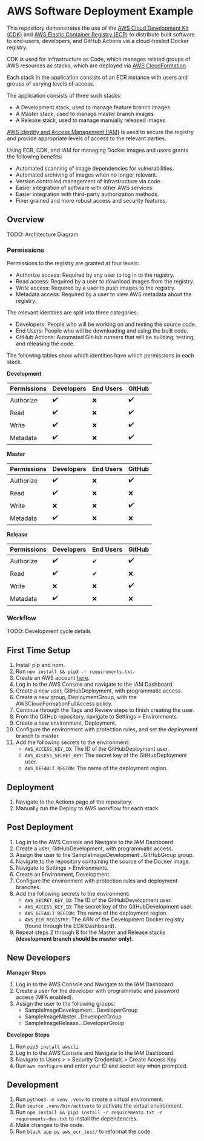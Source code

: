 # AWS Software Deployment Example

This repository demonstrates the use of the [AWS Cloud Development Kit (CDK)](https://aws.amazon.com/cdk/) and 
[AWS Elastic Container Registry (ECR)](https://aws.amazon.com/ecr/) to distribute built software to end-users, 
developers, and GitHub Actions via a cloud-hosted Docker registry.

CDK is used for Infrastructure as Code, which manages related groups of AWS resources as stacks, which are deployed
via [AWS CloudFormation](https://aws.amazon.com/cloudformation/)

Each stack in the application consists of an ECR instance with users and groups of varying levels of access.

The application consists of three such stacks:

- A Development stack, used to manage feature branch images
- A Master stack, used to manage master branch images
- A Release stack, used to manage manually released images

[AWS Identity and Access Management (IAM)](https://aws.amazon.com/iam/) is used to secure the registry and provide
appropriate levels of access to the relevant parties.

Using ECR, CDK, and IAM for managing Docker images and users grants the following benefits:

- Automated scanning of image dependencies for vulnerabilities.
- Automated archiving of images when no longer relevant.
- Version controlled management of infrastructure via code.
- Easier integration of software with other AWS services.
- Easier integration with third-party authorization methods.
- Finer grained and more robust access and security features.

## Overview

TODO: Architecture Diagram

### Permissions

Permissions to the registry are granted at four levels:

- Authorize access: Required by any user to log in to the registry.
- Read access: Required by a user to download images from the registry.
- Write access: Required by a user to push images to the registry.
- Metadata access: Required by a user to view AWS metadata about the registry.

The relevant identities are split into three categories:

- Developers: People who will be working on and testing the source code.
- End Users: People who will be downloading and using the built code.
- GitHub Actions: Automated GitHub runners that will be building, testing, and releasing the code.

The following tables show which identities have which permissions in each stack.

**Development**

| Permissions | Developers | End Users | GitHub |
|-------------|------------|-----------|--------|
| Authorize   | ✔️️        | ❌         | ️✔️    |
| Read        | ✔️         | ❌         | ✔️     |
| Write       | ✔️         | ❌         | ✔️     |
| Metadata    | ✔️         | ❌         | ✔️     |

**Master**

| Permissions | Developers | End Users | GitHub |
|-------------|------------|-----------|--------|
| Authorize   | ✔️️        | ❌         | ️✔️    |
| Read        | ✔️         | ❌         | ❌️     |
| Write       | ❌️         | ❌         | ✔️     |
| Metadata    | ✔️         | ❌         | ❌️     |

**Release**

| Permissions | Developers | End Users | GitHub |
|-------------|------------|-----------|--------|
| Authorize   | ✔️️        | ✔         | ️✔️    |
| Read        | ✔️         | ✔         | ❌️     |
| Write       | ❌️         | ❌         | ✔️     |
| Metadata    | ✔️         | ❌         | ❌️     |

### Workflow

TODO: Development cycle details

## First Time Setup

1. Install pip and npm.
2. Run `npm install && pip3 -r requirements.txt`.
3. Create an AWS account [here](https://portal.aws.amazon.com/billing/signup#/start/email).
5. Log in to the AWS Console and navigate to the IAM Dashboard.
6. Create a new user, GitHubDeployment, with programmatic access.
7. Create a new group, DeploymentGroup, with the AWSCloudFormationFullAccess policy.
8. Continue through the Tags and Review steps to finish creating the user.
9. From the GitHub repository, navigate to Settings > Environments.
10. Create a new environment, Deployment.
11. Configure the environment with protection rules, and set the deployment branch to master.
12. Add the following secrets to the environment:
    - `AWS_ACCESS_KEY_ID`: The ID of the GitHubDeployment user.
    - `AWS_ACCESS_SECRET_KEY`: The secret key of the GitHubDeployment user.
    - `AWS_DEFAULT_REGION`: The name of the deployment region.

## Deployment

1. Navigate to the Actions page of the repository.
2. Manually run the Deploy to AWS workflow for each stack.

## Post Deployment

1. Log in to the AWS Console and Navigate to the IAM Dashboard.
2. Create a user, GitHubDevelopment, with programmatic access.
3. Assign the user to the SampleImageDevelopment...GitHubGroup group.
4. Navigate to the repository containing the source of the Docker image.
5. Navigate to Settings > Environments.
6. Create an Environment, Development.
7. Configure the environment with protection rules and deployment branches.
8. Add the following secrets to the environment:
   - `AWS_SECRET_KEY_ID`: The ID of the GitHubDevelopment user.
   - `AWS_ACCESS_KEY_ID`: The secret key of the GitHubDevelopment user.
   - `AWS_DEFAULT_REGION`: The name of the deployment region.
   - `AWS_ECR_REGISTRY`: The ARN of the Development Docker registry (found through the ECR Dashboard).
9. Repeat steps 2 through 8 for the Master and Release stacks **(development branch should be master only)**.


## New Developers

**Manager Steps**

1. Log in to the AWS Console and Navigate to the IAM Dashboard.
2. Create a user for the developer with programmatic and password access (MFA enabled).
3. Assign the user to the following groups:
   - SampleImageDevelopment...DeveloperGroup
   - SampleImageMaster...DeveloperGroup
   - SampleImageRelease...DeveloperGroup

**Developer Steps**

1. Run `pip3 install awscli`
2. Log in to the AWS Console and Navigate to the IAM Dashboard.
3. Navigate to Users > <Your User> > Security Credentials > Create Access Key
4. Run `aws configure` and enter your ID and secret key when prompted.

## Development

1. Run `python3 -m venv .venv` to create a virtual environment.
2. Run `source .venv/bin/activate` to activate the virtual environment.
3. Run `npm install && pip3 install -r requirements.txt -r requrements-dev.txt` to install the dependencies.
4. Make changes to the code.
5. Run `black app.py aws_ecr_test/` to reformat the code.
